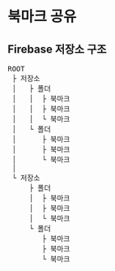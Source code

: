 # 북마크 공유

## Firebase 저장소 구조

<pre>
ROOT
 ├ 저장소
 │   ├ 폴더
 │   │  ├ 북마크
 │   │  ├ 북마크
 │   │  └ 북마크
 │   └ 폴더
 │      ├ 북마크
 │      ├ 북마크
 │      └ 북마크
 │
 └ 저장소
     ├ 폴더
     │  ├ 북마크
     │  ├ 북마크
     │  └ 북마크
     └ 폴더
        ├ 북마크
        ├ 북마크
        └ 북마크
</pre>
